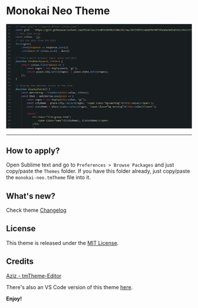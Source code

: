 # Monokai Neo Theme

![monokai-neo-preview](https://raw.githubusercontent.com/awran5/monokai-neo/sublime-text-3/preview.png)


***

## How to apply?

Open Sublime text and go to `Preferences > Browse Packages` and just copy/paste the `Themes` folder. 
If you have this folder already, just copy/paste the `monokai-neo.tmTheme` file into it.


## What's new?

Check theme [Changelog](https://github.com/awran5/monokai-neo/blob/sublime-text-3/README.md)

## License

This theme is released under the [MIT License](https://github.com/awran5/monokai-neo/blob/sublime-text-3/LICENSE).

## Credits

[Aziz - tmTheme-Editor](https://github.com/aziz/tmTheme-Editor)

There's also an VS Code version of this theme [here](https://github.com/awran5/monokai-neo/blob/sublime-text-3/).

**Enjoy!** 
